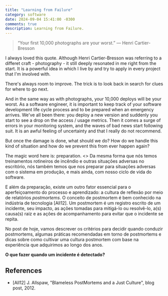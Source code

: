 ```yaml
---
title: "Learning from Failure"
category: software
date: 2024-09-04 15:41:00 -0300
comments: true
description: Learning from Failure.
---
```


> “Your first 10,000 photographs are your worst.”
― Henri Cartier-Bresson

I always loved this quote. Although Henri Cartier-Bresson was referring to a differet craft - photography - it still deeply resonated in me right from the start. It is a powerful idea in which I live by and try to apply in every project that I'm involved with.

There's always room to improve. The trick is to look back in search for clues for where to go next.

And in the same way as with photographs, your 10,000 deploys will be your worst. As a software engineer, it is important to keep track of your software development life cycle process and to be prepared when an emergency arrives. We've all been there: you deploy a new version and suddenly you start to see a drop on the access / usage metrics. Then it comes a surge of errors in your monitoring system, and the waves of bad news start following suit. It is an awful feeling of uncertainty and that I really do not recommend.

But once the damage is done, what should we do? How do we handle this kind of situation and how do we prevent this from ever happen again?

<!-- TODO: Translate text to English -->

The magic word here is: preparation. <> Da mesma forma que nós temos treinamentos rotineiros de incêndio e outras situações adversas no escritório, nós também temos que nos preparar para situações adversas com o sistema em produção, e mais ainda, com nosso ciclo de vida do software.

E além da preparação, existe um outro fator essencial para o aperfeiçoamento do processo e aprendizado: a cultura de reflexão por meio de relatórios *postmortems*. O conceito de postmortem é bem conhecido na indústria de tecnologia [All12]. Um postmortem é um registro escrito de um incidente, seu impacto, as ações tomadas para mitigá-lo ou resolvê-lo, a(s) causa(s) raiz e as ações de acompanhamento para evitar que o incidente se repita.

No post de hoje, vamos descrever os critérios para decidir quando conduzir postmortems, algumas práticas recomendadas em torno de postmortems e dicas sobre como cultivar uma cultura postmortem com base na experiência que adquirimos ao longo dos anos.

**O que fazer quando um incidente é detectado?**

<!-- TODO: Stopped here! -->

<!--
1. Recuperar imediatamente o serviço: reverter a versão, subir um servidor extra, apontar para outro servidor; o importante é encontrar uma solução rápida que dê tempo para o time investigar a causa do problema.
2. Iniciar investigação.
3. Reunir os dados e compartilhar com o time.
4. Coordenar com o time a distribuição dos esforços e começar a executá-los (action items)
5. Registrar postmortem
6. Apresentar próximos passos para o time e para os afetados pelo incidente (ser honesto e transparente)
-->


## References

-  [All12] J. Allspaw, "Blameless PostMortems and a Just Culture", blog post, 2012.

<!-- TODO: Add link to Postmortem template (https://github.com/matheus-santos/Architecture/blob/master/templates/0000-postmortem-template.md) in matheus-santos/Architecture-Open -->


